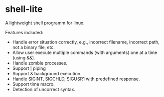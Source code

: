 # shell-lite
A lightweight shell programm for linux.

Features included:
- Handle error situation correctly, e.g., incorrect filename, incorrect path, not a binary file, etc.
- Allow user execute multiple commands (with arguments) one at a time (using &&).
- Handle zombie processes.
- Support | piping
- Support & background execution.
- Handle SIGINT, SIGCHLD, SIGUSR1 with predefined response.
- Support time macro.
- Detection of uncorrect syntax.
